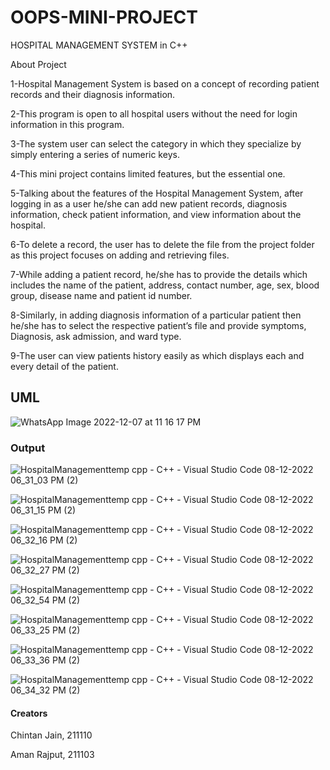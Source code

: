 # OOPS-MINI-PROJECT
HOSPITAL MANAGEMENT SYSTEM in C++

About Project

1-Hospital Management System is based on a concept of recording patient records and their diagnosis information. 

2-This program is open to all hospital users without the need for login information in this program.

3-The system user can select the category in which they specialize by simply entering a series of numeric keys. 

4-This mini project contains limited features, but the essential one.

5-Talking about the features of the Hospital Management System, after logging in as a user he/she can add new patient records, diagnosis information, check patient information, and view information about the hospital.

6-To delete a record, the user has to delete the file from the project folder as this project focuses on adding and retrieving files. 

7-While adding a patient record, he/she has to provide the details which includes the name of the patient, address, contact number, age, sex, blood group, disease name and patient id number.

8-Similarly, in adding diagnosis information of a particular patient then he/she has to select the respective patient’s file and provide symptoms, Diagnosis, ask admission, and ward type.

9-The user can view patients history easily as which displays each and every detail of the patient.

## UML
![WhatsApp Image 2022-12-07 at 11 16 17 PM](https://user-images.githubusercontent.com/119473181/206452110-8ee73965-b543-4e63-811f-410a1818823d.jpeg)
### Output
![HospitalManagementtemp cpp - C++ - Visual Studio Code 08-12-2022 06_31_03 PM (2)](https://user-images.githubusercontent.com/119473181/206456804-593b6e8e-22b7-477e-8e01-c9cb7e27d84e.png)

![HospitalManagementtemp cpp - C++ - Visual Studio Code 08-12-2022 06_31_15 PM (2)](https://user-images.githubusercontent.com/119473181/206456831-fcfdedb9-8711-4b70-b015-77a0cbb45791.png)

![HospitalManagementtemp cpp - C++ - Visual Studio Code 08-12-2022 06_32_16 PM (2)](https://user-images.githubusercontent.com/119473181/206456855-c77b8055-e6aa-4eb0-9a57-f6f2d8f83fe0.png)

![HospitalManagementtemp cpp - C++ - Visual Studio Code 08-12-2022 06_32_27 PM (2)](https://user-images.githubusercontent.com/119473181/206456872-ecaf52b2-9652-472f-83f7-2bbc13782fa2.png)

![HospitalManagementtemp cpp - C++ - Visual Studio Code 08-12-2022 06_32_54 PM (2)](https://user-images.githubusercontent.com/119473181/206456906-cda72ba9-2fcb-4587-874a-0f9e35182017.png)

![HospitalManagementtemp cpp - C++ - Visual Studio Code 08-12-2022 06_33_25 PM (2)](https://user-images.githubusercontent.com/119473181/206456934-47cd5798-dc00-4855-93df-73ef4bb31a15.png)

![HospitalManagementtemp cpp - C++ - Visual Studio Code 08-12-2022 06_33_36 PM (2)](https://user-images.githubusercontent.com/119473181/206456958-fd96fc7b-15f8-4564-8349-99e73c36091b.png)

![HospitalManagementtemp cpp - C++ - Visual Studio Code 08-12-2022 06_34_32 PM (2)](https://user-images.githubusercontent.com/119473181/206456981-0151ab05-72fc-41fe-8743-837989235f96.png)

#### Creators
Chintan Jain, 211110

Aman Rajput, 211103
